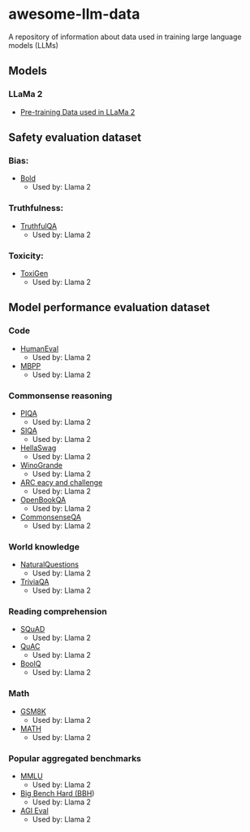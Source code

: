 # awesome-llm-data
A repository of information about data used in training large language models (LLMs)

## Models
### LLaMa 2
* [Pre-training Data used in LLaMa 2](https://github.com/kibitzing/awesome-llm-data/issues/1)


## Safety evaluation dataset
### **Bias**:
* [Bold](https://arxiv.org/pdf/2101.11718)
  * Used by: Llama 2
 
### **Truthfulness**: 
* [TruthfulQA](https://arxiv.org/pdf/2109.07958)
  * Used by: Llama 2
 
### **Toxicity**:
* [ToxiGen](https://arxiv.org/pdf/2203.09509)
  * Used by: Llama 2

## Model performance evaluation dataset

### Code
* [HumanEval](https://arxiv.org/pdf/2107.03374)
  * Used by: Llama 2
* [MBPP](https://arxiv.org/pdf/2108.07732)
  * Used by: Llama 2
### Commonsense reasoning
* [PIQA](https://arxiv.org/pdf/1911.11641)
  * Used by: Llama 2
* [SIQA](https://arxiv.org/pdf/1904.09728)
  * Used by: Llama 2
* [HellaSwag](https://arxiv.org/pdf/1905.07830)
  * Used by: Llama 2
* [WinoGrande](https://arxiv.org/pdf/1907.10641)
  * Used by: Llama 2
* [ARC eacy and challenge](https://arxiv.org/pdf/1803.05457)
  * Used by: Llama 2
* [OpenBookQA](https://arxiv.org/pdf/1809.02789)
  * Used by: Llama 2
* [CommonsenseQA](https://arxiv.org/pdf/1811.00937)
  * Used by: Llama 2
### World knowledge
* [NaturalQuestions](https://aclanthology.org/Q19-1026.pdf)
  * Used by: Llama 2
* [TriviaQA](https://arxiv.org/pdf/1705.03551)
  * Used by: Llama 2
### Reading comprehension
* [SQuAD](https://arxiv.org/pdf/1806.03822)
  * Used by: Llama 2
* [QuAC](https://aclanthology.org/D18-1241.pdf)
  * Used by: Llama 2
* [BoolQ](https://arxiv.org/pdf/1905.10044)
  * Used by: Llama 2
### Math
* [GSM8K](https://arxiv.org/pdf/2110.14168)
  * Used by: Llama 2
* [MATH](https://arxiv.org/pdf/2103.03874)
  * Used by: Llama 2
### Popular aggregated benchmarks
* [MMLU](https://arxiv.org/pdf/2009.03300)
  * Used by: Llama 2
* [Big Bench Hard (BBH](https://arxiv.org/pdf/2210.09261))
  * Used by: Llama 2
* [AGI Eval](https://arxiv.org/pdf/2304.06364)
  * Used by: Llama 2
